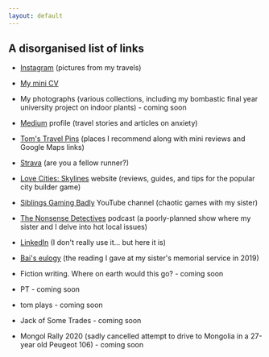 ```yaml
---
layout: default
---
```


## A disorganised list of links

- [Instagram](https://www.instagram.com/tomwbond/) (pictures from my travels)

- [My mini CV](https://tombond.uk/)

- My photographs (various collections, including my bombastic final year university project on indoor plants) - coming soon

- [Medium](https://medium.com/@tomwbond) profile (travel stories and articles on anxiety)

- [Tom's Travel Pins](https://tomwbond.github.io/pins/) (places I recommend along with mini reviews and Google Maps links)

- [Strava](https://www.strava.com/athletes/8772755) (are you a fellow runner?)

- [Love Cities: Skylines](https://www.lovecitiesskylines.com/) website (reviews, guides, and tips for the popular city builder game)

- [Siblings Gaming Badly](https://www.youtube.com/@SiblingsGamingBadly) YouTube channel (chaotic games with my sister)

- [The Nonsense Detectives](https://podcasters.spotify.com/pod/show/nonsensedetectives/episodes/Local-issues-under-the-microscope-e2hu6oo) podcast (a poorly-planned show where my sister and I delve into hot local issues)

- [LinkedIn](https://www.linkedin.com/in/tomwbond/) (I don't really use it... but here it is)

- [Bai's eulogy](https://tomwbond.github.io/bai/) (the reading I gave at my sister's memorial service in 2019)

- Fiction writing. Where on earth would this go? - coming soon

- PT - coming soon

- tom plays - coming soon

- Jack of Some Trades - coming soon

- Mongol Rally 2020 (sadly cancelled attempt to drive to Mongolia in a 27-year old Peugeot 106) - coming soon